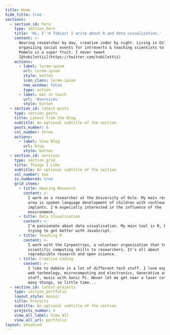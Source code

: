 ```yaml
---
title: Home
hide_title: true
sections:
  - section_id: hero
    type: section_hero
    title: 'Hi, I''m Tobias! I write about R and data visualization.'
    content: >-
      Hearing researcher by day, creative coder by night. Living in Oslo,
      organizing social events for introverts & teaching scientists to code.
      Pomelo is a super fruit. I never tweet
      [@tobilottii](https://twitter.com/tobilottii)
    actions:
      - label: lorem-ipsum
        url: lorem-ipsum
        style: button
        icon_class: lorem-ipsum
        new_window: false
        type: action
      - label: Get in touch
        url: '#services'
        style: button
  - section_id: latest-posts
    type: section_posts
    title: Latest from the Blog
    subtitle: An optional subtitle of the section
    posts_number: 6
    col_number: three
    actions:
      - label: View Blog
        url: blog
        style: button
  - section_id: services
    type: section_grid
    title: Things I Like
    subtitle: An optional subtitle of the section
    col_number: two
    is_numbered: true
    grid_items:
      - title: Hearing Research
        content: >-
          I work as a researcher at the University of Oslo. My main research
          area is spoken language development of children with cochlear
          implants. I'm especially interested in the influence of the
          environment.
      - title: Data Visualisation
        content: >-
          I'm passionate about data visualisation. My main tool is R, but I am
          trying to get better with JavaScript.
      - title: Teaching R
        content: >-
          I work with the Carpentries, a volunteer organisation that teaches
          scientific computing skills to researchers. It's all about
          reproducible research and open science. 
      - title: Creative Coding
        content: >-
          I like to dabble in a lot of different tech stuff. I love exploring
          web technology, microcomputing and electronics, Generative art, AR/VR
          stuff, music with Sonic Pi. Never let me get near a laser cutter. So
          many things, so little time...
  - section_id: latest-projects
    type: section_portfolio
    layout_style: mosaic
    title: Projects
    subtitle: An optional subtitle of the section
    projects_number: 4
    view_all_label: View All
    view_all_url: portfolio
layout: advanced
---
```

